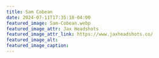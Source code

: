 ```yaml
---
title: Sam Cobean
date: 2024-07-11T17:35:18-04:00
featured_image: Sam-Cobean.webp
featured_image_attr: Jax Headshots
featured_image_attr_link: https://www.jaxheadshots.co/ 
featured_image_alt: 
featured_image_caption: 
---
```

